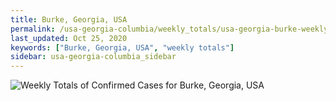 ```yaml
---
title: Burke, Georgia, USA
permalink: /usa-georgia-columbia/weekly_totals/usa-georgia-burke-weekly_totals.html
last_updated: Oct 25, 2020
keywords: ["Burke, Georgia, USA", "weekly totals"]
sidebar: usa-georgia-columbia_sidebar
---
```


![Weekly Totals of Confirmed Cases for Burke, Georgia, USA](/covid_tracker/images/graphs/usa-georgia-burke-weekly_totals_graph.png)
